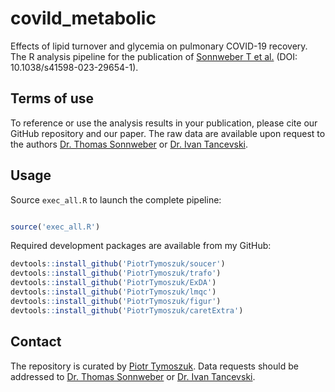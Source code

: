 # covild_metabolic
Effects of lipid turnover and glycemia on pulmonary COVID-19 recovery. The R analysis pipeline for the publication of [Sonnweber T et al.](https://www.nature.com/articles/s41598-023-29654-1) (DOI: 10.1038/s41598-023-29654-1).


## Terms of use

To reference or use the analysis results in your publication, please cite our GitHub repository and our paper. The raw data are available upon request to the authors [Dr. Thomas Sonnweber](mailto:Thomas.Sonnweber@i-med.ac.at) or [Dr. Ivan Tancevski](mailto:Ivan.Tancevski@i-med.ac.at).

## Usage

Source `exec_all.R` to launch the complete pipeline:

```r

source('exec_all.R')

```
Required development packages are available from my GitHub: 

```r
devtools::install_github('PiotrTymoszuk/soucer')
devtools::install_github('PiotrTymoszuk/trafo')
devtools::install_github('PiotrTymoszuk/ExDA')
devtools::install_github('PiotrTymoszuk/lmqc')
devtools::install_github('PiotrTymoszuk/figur')
devtools::install_github('PiotrTymoszuk/caretExtra')


```

## Contact

The repository is curated by [Piotr Tymoszuk](mailto:piotr.s.tymoszuk@gmail.com). Data requests should be addressed to [Dr. Thomas Sonnweber](mailto:Thomas.Sonnweber@i-med.ac.at) or [Dr. Ivan Tancevski](mailto:Ivan.Tancevski@i-med.ac.at).
